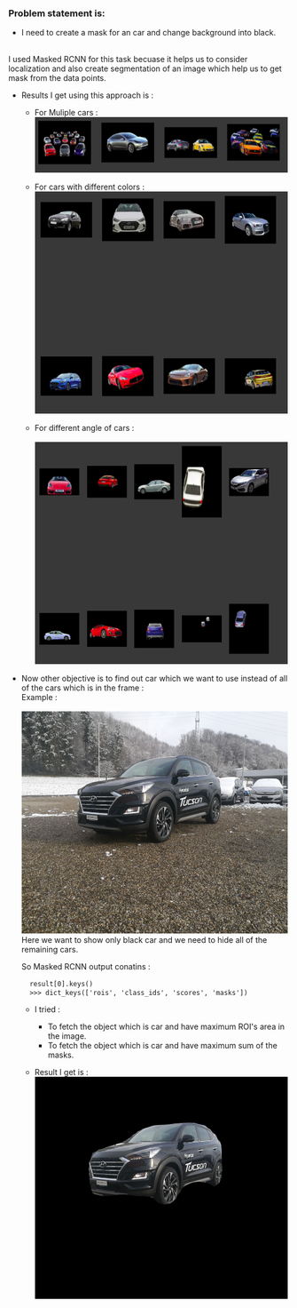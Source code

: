 ### Problem statement is: <br>
- I need to create a mask for an car and change background into black.

<br>
I used Masked RCNN for this task becuase it helps us to consider localization and also create segmentation of an image which help us to get mask from the data points.

* Results I get using this approach is : <br>
  
   * For Muliple cars :<br>
     <img src="/project%202/results_masked_rcnn/mulitple%20cars.png" alt="different angle" width=500px height=100px/>
   
   * For cars with different colors :<br>
     <img src="/project%202/results_masked_rcnn/different%20color.png" alt="different angle" width=500px height=400px/>
   
   * For different angle of cars :<br><br>
     <img src="/project%202/results_masked_rcnn/different%20angle.png" alt="different angle" width=500px height=400px/>
      
* Now other objective is to find out car which we want to use instead of all of the cars which is in the frame :<br>
  Example : <br><br>
  <img src="/project%202/results_masked_rcnn/input.jpeg" alt="input" width=500px height=400px/>
  <br>
  Here we want to show only black car and we need to hide all of the remaining cars.
  
  So Masked RCNN output conatins :
  ```
    result[0].keys()
    >>> dict_keys(['rois', 'class_ids', 'scores', 'masks'])
  ```
  
  * I tried :
    - To fetch the object which is car and have maximum ROI's area in the image.
    - To fetch the object which is car and have maximum sum of the masks.
    
  * Result I get is :<br>
    <img src="/project%202/results_masked_rcnn/highlighted%20car.jpeg" alt="input" width=500px height=400px/>

